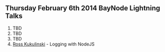 ##  Thursday February 6th 2014 BayNode Lightning Talks

1. TBD
2. TBD
3. TBD
4. [Ross Kukulinski](https://twitter.com/rosskukulinski) - Logging with NodeJS

